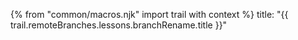 {% from "common/macros.njk" import trail with context %}
<frontmatter>
title: "{{ trail.remoteBranches.lessons.branchRename.title }}"
</frontmatter>

<include src="unit-inPage-asFlat.md" boilerplate />
